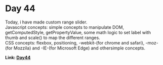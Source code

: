 # Day 44

Today, i have made custom range slider.<br> Javascript concepts: simple concepts to manipulate DOM,
getComputedStyle, getPropertyValue, some math logic to set label with thumb and scale() to map the
different ranges.<br> CSS concepts: flexbox, positioning, -webkit-(for chrome and safari), -moz-(for
Mozzila) and -IE-(for Microsoft Edge) and othersimple concepts. <br>

**Link: [Day44](https://rushigoswami.github.io/50-Days-of-Javascript/day44)**
